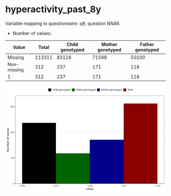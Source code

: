 # hyperactivity_past_8y
Variable mapping to questionnaire: q9, question NN46.
- Number of values:

| Value | Total | Child genotyped | Mother genotyped | Father genotyped |
| ----- | ----- | --------------- | ---------------- | ---------------- |
| Missing | 113311 | 83118 | 71598 | 50100 |
| Non-missing | 312 | 237 | 171 | 118 |
| 1 | 312 | 237 | 171 | 118 |



![](hyperactivity_past_8y_n.png)




